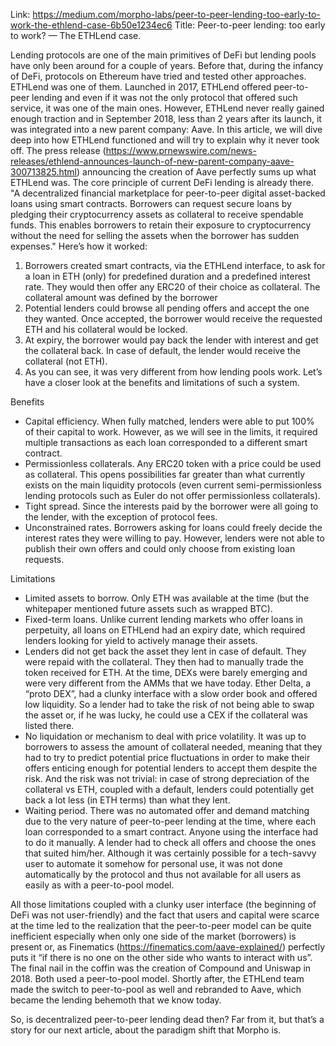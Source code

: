Link: https://medium.com/morpho-labs/peer-to-peer-lending-too-early-to-work-the-ethlend-case-6b50e1234ec6
Title: Peer-to-peer lending: too early to work? — The ETHLend case.

Lending protocols are one of the main primitives of DeFi but lending pools have only been around for a couple of years. Before that, during the infancy of DeFi, protocols on Ethereum have tried and tested other approaches. ETHLend was one of them.
Launched in 2017, ETHLend offered peer-to-peer lending and even if it was not the only protocol that offered such service, it was one of the main ones. However, ETHLend never really gained enough traction and in September 2018, less than 2 years after its launch, it was integrated into a new parent company: Aave.
In this article, we will dive deep into how ETHLend functioned and will try to explain why it never took off.
The press release (https://www.prnewswire.com/news-releases/ethlend-announces-launch-of-new-parent-company-aave-300713825.html) announcing the creation of Aave perfectly sums up what ETHLend was. The core principle of current DeFi lending is already there.
"A decentralized financial marketplace for peer-to-peer digital asset-backed loans using smart contracts. Borrowers can request secure loans by pledging their cryptocurrency assets as collateral to receive spendable funds. This enables borrowers to retain their exposure to cryptocurrency without the need for selling the assets when the borrower has sudden expenses."
Here’s how it worked:

1. Borrowers created smart contracts, via the ETHLend interface, to ask for a loan in ETH (only) for predefined duration and a predefined interest rate. They would then offer any ERC20 of their choice as collateral. The collateral amount was defined by the borrower
2. Potential lenders could browse all pending offers and accept the one they wanted. Once accepted, the borrower would receive the requested ETH and his collateral would be locked.
3. At expiry, the borrower would pay back the lender with interest and get the collateral back. In case of default, the lender would receive the collateral (not ETH).
4. As you can see, it was very different from how lending pools work. Let’s have a closer look at the benefits and limitations of such a system.

Benefits

- Capital efficiency. When fully matched, lenders were able to put 100% of their capital to work. However, as we will see in the limits, it required multiple transactions as each loan corresponded to a different smart contract.
- Permissionless collaterals. Any ERC20 token with a price could be used as collateral. This opens possibilities far greater than what currently exists on the main liquidity protocols (even current semi-permissionless lending protocols such as Euler do not offer permissionless collaterals).
- Tight spread. Since the interests paid by the borrower were all going to the lender, with the exception of protocol fees.
- Unconstrained rates. Borrowers asking for loans could freely decide the interest rates they were willing to pay. However, lenders were not able to publish their own offers and could only choose from existing loan requests.

Limitations

- Limited assets to borrow. Only ETH was available at the time (but the whitepaper mentioned future assets such as wrapped BTC).
- Fixed-term loans. Unlike current lending markets who offer loans in perpetuity, all loans on ETHLend had an expiry date, which required lenders looking for yield to actively manage their assets.
- Lenders did not get back the asset they lent in case of default. They were repaid with the collateral. They then had to manually trade the token received for ETH. At the time, DEXs were barely emerging and were very different from the AMMs that we have today. Ether Delta, a “proto DEX”, had a clunky interface with a slow order book and offered low liquidity. So a lender had to take the risk of not being able to swap the asset or, if he was lucky, he could use a CEX if the collateral was listed there.
- No liquidation or mechanism to deal with price volatility. It was up to borrowers to assess the amount of collateral needed, meaning that they had to try to predict potential price fluctuations in order to make their offers enticing enough for potential lenders to accept them despite the risk. And the risk was not trivial: in case of strong depreciation of the collateral vs ETH, coupled with a default, lenders could potentially get back a lot less (in ETH terms) than what they lent.
- Waiting period. There was no automated offer and demand matching due to the very nature of peer-to-peer lending at the time, where each loan corresponded to a smart contract. Anyone using the interface had to do it manually. A lender had to check all offers and choose the ones that suited him/her. Although it was certainly possible for a tech-savvy user to automate it somehow for personal use, it was not done automatically by the protocol and thus not available for all users as easily as with a peer-to-pool model.

All those limitations coupled with a clunky user interface (the beginning of DeFi was not user-friendly) and the fact that users and capital were scarce at the time led to the realization that the peer-to-peer model can be quite inefficient especially when only one side of the market (borrowers) is present or, as Finematics (https://finematics.com/aave-explained/) perfectly puts it “if there is no one on the other side who wants to interact with us”.
The final nail in the coffin was the creation of Compound and Uniswap in 2018. Both used a peer-to-pool model. Shortly after, the ETHLend team made the switch to peer-to-pool as well and rebranded to Aave, which became the lending behemoth that we know today.

So, is decentralized peer-to-peer lending dead then? Far from it, but that’s a story for our next article, about the paradigm shift that Morpho is.
